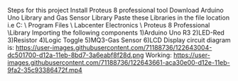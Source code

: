 Steps for this project
Install Proteus 8 professional tool
Download Arduino Uno Library and Gas Sensor Library
Paste these Libraries in the file location i.e C: \ Program Files \ Labcenter Electronics \ Proteus 8 Professional \Library
Importing the following components
        1)Arduino Uno R3
        2)LED-Red
        3)Resistor
        4)Logic Toggle
        5)MQ3-Gas Sensor
        6)LCD Display
circuit diagram is: 
https://user-images.githubusercontent.com/71188736/122643004-dc501700-d12a-11eb-8bd7-3a6eabf8f28d.png
Working:
https://user-images.githubusercontent.com/71188736/122643661-aca30e00-d12e-11eb-9fa2-35c93386472f.mp4

